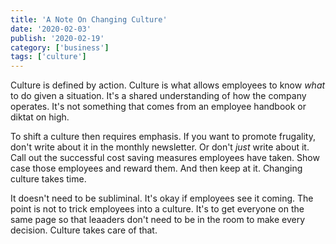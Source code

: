 ```yaml
---
title: 'A Note On Changing Culture'
date: '2020-02-03'
publish: '2020-02-19'
category: ['business']
tags: ['culture']
---
```


Culture is defined by action. Culture is what allows employees to know _what_ to do given a situation. It's a shared understanding of how the company operates. It's not something that comes from an employee handbook or diktat on high.

To shift a culture then requires emphasis. If you want to promote frugality, don't write about it in the monthly newsletter. Or don't _just_ write about it. Call out the successful cost saving measures employees have taken. Show case those employees and reward them. And then keep at it. Changing culture takes time.

It doesn't need to be subliminal. It's okay if employees see it coming. The point is not to trick employees into a culture. It's to get everyone on the same page so that leaaders don't need to be in the room to make every decision. Culture takes care of that.
